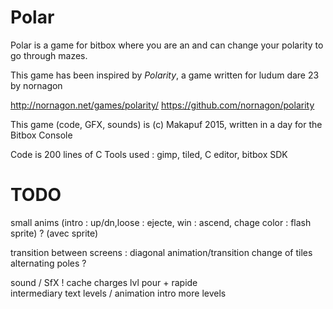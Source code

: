Polar
======

Polar is a game for bitbox where you are an and can change your polarity to go through mazes.

This game has been inspired by *Polarity*, a game written for ludum dare 23 by nornagon

 http://nornagon.net/games/polarity/
 https://github.com/nornagon/polarity

This game (code, GFX, sounds) is (c) Makapuf 2015, written in a day for the Bitbox Console

Code is 200 lines of C
Tools used : gimp, tiled, C editor, bitbox SDK

TODO
====

small anims (intro : up/dn,loose : ejecte, win : ascend, chage color : flash sprite) ? (avec sprite)

transition between screens : diagonal animation/transition  change of tiles
alternating poles ?

sound / SfX ! 
cache charges lvl pour + rapide  
intermediary text levels / animation intro 
more levels 

